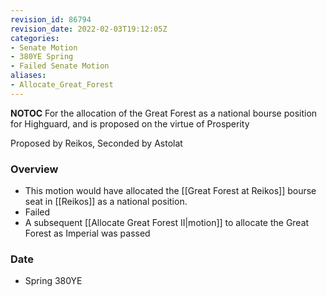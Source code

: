 ```yaml
---
revision_id: 86794
revision_date: 2022-02-03T19:12:05Z
categories:
- Senate Motion
- 380YE Spring
- Failed Senate Motion
aliases:
- Allocate_Great_Forest
---
```



__NOTOC__
For the allocation of the Great Forest as a national bourse position for Highguard, and is proposed on the virtue of Prosperity

Proposed by Reikos, Seconded by Astolat 

### Overview
* This motion would have allocated the [[Great Forest at Reikos]] bourse seat in [[Reikos]] as a national position.
* Failed
* A subsequent [[Allocate Great Forest II|motion]] to allocate the Great Forest as Imperial was passed

### Date
* Spring 380YE

